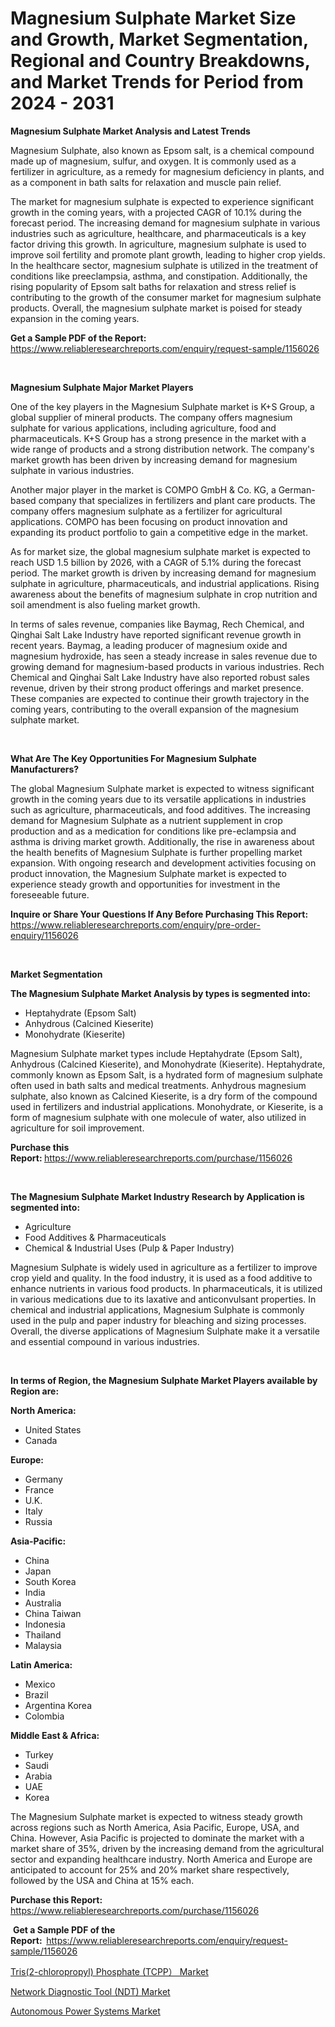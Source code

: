 <p><h1>Magnesium Sulphate Market Size and Growth, Market Segmentation, Regional and Country Breakdowns, and Market Trends for Period from 2024 -  2031</h1></p><p><strong>Magnesium Sulphate Market Analysis and Latest Trends</strong></p>
<p><p>Magnesium Sulphate, also known as Epsom salt, is a chemical compound made up of magnesium, sulfur, and oxygen. It is commonly used as a fertilizer in agriculture, as a remedy for magnesium deficiency in plants, and as a component in bath salts for relaxation and muscle pain relief. </p><p>The market for magnesium sulphate is expected to experience significant growth in the coming years, with a projected CAGR of 10.1% during the forecast period. The increasing demand for magnesium sulphate in various industries such as agriculture, healthcare, and pharmaceuticals is a key factor driving this growth. In agriculture, magnesium sulphate is used to improve soil fertility and promote plant growth, leading to higher crop yields. In the healthcare sector, magnesium sulphate is utilized in the treatment of conditions like preeclampsia, asthma, and constipation. Additionally, the rising popularity of Epsom salt baths for relaxation and stress relief is contributing to the growth of the consumer market for magnesium sulphate products. Overall, the magnesium sulphate market is poised for steady expansion in the coming years.</p></p>
<p><strong>Get a Sample PDF of the Report:&nbsp;</strong> <a href="https://www.reliableresearchreports.com/enquiry/request-sample/1156026">https://www.reliableresearchreports.com/enquiry/request-sample/1156026</a></p>
<p>&nbsp;</p>
<p><strong>Magnesium Sulphate Major Market Players</strong></p>
<p><p>One of the key players in the Magnesium Sulphate market is K+S Group, a global supplier of mineral products. The company offers magnesium sulphate for various applications, including agriculture, food and pharmaceuticals. K+S Group has a strong presence in the market with a wide range of products and a strong distribution network. The company's market growth has been driven by increasing demand for magnesium sulphate in various industries.</p><p>Another major player in the market is COMPO GmbH & Co. KG, a German-based company that specializes in fertilizers and plant care products. The company offers magnesium sulphate as a fertilizer for agricultural applications. COMPO has been focusing on product innovation and expanding its product portfolio to gain a competitive edge in the market.</p><p>As for market size, the global magnesium sulphate market is expected to reach USD 1.5 billion by 2026, with a CAGR of 5.1% during the forecast period. The market growth is driven by increasing demand for magnesium sulphate in agriculture, pharmaceuticals, and industrial applications. Rising awareness about the benefits of magnesium sulphate in crop nutrition and soil amendment is also fueling market growth.</p><p>In terms of sales revenue, companies like Baymag, Rech Chemical, and Qinghai Salt Lake Industry have reported significant revenue growth in recent years. Baymag, a leading producer of magnesium oxide and magnesium hydroxide, has seen a steady increase in sales revenue due to growing demand for magnesium-based products in various industries. Rech Chemical and Qinghai Salt Lake Industry have also reported robust sales revenue, driven by their strong product offerings and market presence. These companies are expected to continue their growth trajectory in the coming years, contributing to the overall expansion of the magnesium sulphate market.</p></p>
<p>&nbsp;</p>
<p><strong>What Are The Key Opportunities For Magnesium Sulphate Manufacturers?</strong></p>
<p><p>The global Magnesium Sulphate market is expected to witness significant growth in the coming years due to its versatile applications in industries such as agriculture, pharmaceuticals, and food additives. The increasing demand for Magnesium Sulphate as a nutrient supplement in crop production and as a medication for conditions like pre-eclampsia and asthma is driving market growth. Additionally, the rise in awareness about the health benefits of Magnesium Sulphate is further propelling market expansion. With ongoing research and development activities focusing on product innovation, the Magnesium Sulphate market is expected to experience steady growth and opportunities for investment in the foreseeable future.</p></p>
<p><strong>Inquire or Share Your Questions If Any Before Purchasing This Report:</strong> <a href="https://www.reliableresearchreports.com/enquiry/pre-order-enquiry/1156026">https://www.reliableresearchreports.com/enquiry/pre-order-enquiry/1156026</a></p>
<p>&nbsp;</p>
<p><strong>Market Segmentation</strong></p>
<p><strong>The Magnesium Sulphate Market Analysis by types is segmented into:</strong></p>
<p><ul><li>Heptahydrate (Epsom Salt)</li><li>Anhydrous (Calcined Kieserite)</li><li>Monohydrate (Kieserite)</li></ul></p>
<p><p>Magnesium Sulphate market types include Heptahydrate (Epsom Salt), Anhydrous (Calcined Kieserite), and Monohydrate (Kieserite). Heptahydrate, commonly known as Epsom Salt, is a hydrated form of magnesium sulphate often used in bath salts and medical treatments. Anhydrous magnesium sulphate, also known as Calcined Kieserite, is a dry form of the compound used in fertilizers and industrial applications. Monohydrate, or Kieserite, is a form of magnesium sulphate with one molecule of water, also utilized in agriculture for soil improvement.</p></p>
<p><strong>Purchase this Report:&nbsp;</strong><a href="https://www.reliableresearchreports.com/purchase/1156026">https://www.reliableresearchreports.com/purchase/1156026</a></p>
<p>&nbsp;</p>
<p><strong>The Magnesium Sulphate Market Industry Research by Application is segmented into:</strong></p>
<p><ul><li>Agriculture</li><li>Food Additives & Pharmaceuticals</li><li>Chemical & Industrial Uses (Pulp & Paper Industry)</li></ul></p>
<p><p>Magnesium Sulphate is widely used in agriculture as a fertilizer to improve crop yield and quality. In the food industry, it is used as a food additive to enhance nutrients in various food products. In pharmaceuticals, it is utilized in various medications due to its laxative and anticonvulsant properties. In chemical and industrial applications, Magnesium Sulphate is commonly used in the pulp and paper industry for bleaching and sizing processes. Overall, the diverse applications of Magnesium Sulphate make it a versatile and essential compound in various industries.</p></p>
<p>&nbsp;</p>
<p><strong>In terms of Region, the Magnesium Sulphate Market Players available by Region are:</strong></p>
<p>
    <p> <strong> North America: </strong>
        <ul>
            <li>United States</li>
            <li>Canada</li>
        </ul>
        </p> 
    <p> <strong> Europe: </strong>
        <ul>
            <li>Germany</li>
            <li>France</li>
            <li>U.K.</li>
            <li>Italy</li>
            <li>Russia</li>
        </ul>
        </p> 
    <p> <strong> Asia-Pacific: </strong>
        <ul>
            <li>China</li>
            <li>Japan</li>
            <li>South Korea</li>
            <li>India</li>
            <li>Australia</li>
            <li>China Taiwan</li>
            <li>Indonesia</li>
            <li>Thailand</li>
            <li>Malaysia</li>
        </ul>
        </p> 
    <p> <strong> Latin America: </strong>
        <ul>
            <li>Mexico</li>
            <li>Brazil</li>
            <li>Argentina Korea</li>
            <li>Colombia</li>
        </ul>
        </p> 
    <p> <strong> Middle East & Africa: </strong>
        <ul>
            <li>Turkey</li>
            <li>Saudi</li>
            <li>Arabia</li>
            <li>UAE</li>
            <li>Korea</li>
        </ul>
    </p>
    </p>
<p><p>The Magnesium Sulphate market is expected to witness steady growth across regions such as North America, Asia Pacific, Europe, USA, and China. However, Asia Pacific is projected to dominate the market with a market share of 35%, driven by the increasing demand from the agricultural sector and expanding healthcare industry. North America and Europe are anticipated to account for 25% and 20% market share respectively, followed by the USA and China at 15% each.</p></p>
<p><strong>Purchase this Report: </strong><a href="https://www.reliableresearchreports.com/purchase/1156026">https://www.reliableresearchreports.com/purchase/1156026</a></p>
<p>&nbsp;<strong>Get a Sample PDF of the Report:&nbsp;&nbsp;</strong><a href="https://www.reliableresearchreports.com/enquiry/request-sample/1156026">https://www.reliableresearchreports.com/enquiry/request-sample/1156026</a></p>
<p><strong></strong></p>
<p><p><a href="https://view.publitas.com/reportprime-1/tris-2-chloropropyl-phosphate-tcpp-market-a-comprehensive-report-of-its-market-share-growth-trends-2023-2030/">Tris(2-chloropropyl) Phosphate (TCPP） Market</a></p><p><a href="https://view.publitas.com/reportprime-1/network-diagnostic-tool-ndt-market-size-growing-and-forecasted-for-period-from-2023-2030-and-provides-complete-market-analysis-of-this-market/">Network Diagnostic Tool (NDT) Market</a></p><p><a href="https://view.publitas.com/reportprime-1/autonomous-power-systems-market-with-the-goal-of-estimating-the-market-size-and-future-growth-potential-of-various-market-segments-based-on-component-applications-end-user-and-region/">Autonomous Power Systems Market</a></p></p>